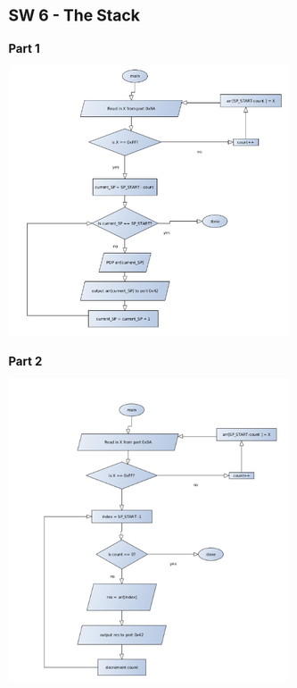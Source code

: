 # SW 6 -  The Stack
## Part 1
![part 1](https://github.com/ByVictorrr/CPE233/blob/master/SW/SW6/images/part1.png)
## Part 2
![part 2](https://github.com/ByVictorrr/CPE233/blob/master/SW/SW6/images/part2.png)
